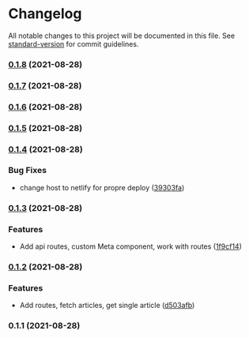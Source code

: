 # Changelog

All notable changes to this project will be documented in this file. See [standard-version](https://github.com/conventional-changelog/standard-version) for commit guidelines.

### [0.1.8](https://github.com/zharrane/NextJs/compare/v0.1.7...v0.1.8) (2021-08-28)

### [0.1.7](https://github.com/zharrane/NextJs/compare/v0.1.6...v0.1.7) (2021-08-28)

### [0.1.6](https://github.com/zharrane/NextJs/compare/v0.1.5...v0.1.6) (2021-08-28)

### [0.1.5](https://github.com/zharrane/NextJs/compare/v0.1.4...v0.1.5) (2021-08-28)

### [0.1.4](https://github.com/zharrane/NextJs/compare/v0.1.3...v0.1.4) (2021-08-28)


### Bug Fixes

* change host to netlify for propre deploy ([39303fa](https://github.com/zharrane/NextJs/commit/39303faba34523d1f37d3374fd268a0edc4b479a))

### [0.1.3](https://github.com/zharrane/NextJs/compare/v0.1.2...v0.1.3) (2021-08-28)


### Features

* Add api routes, custom Meta component, work with routes ([1f9cf14](https://github.com/zharrane/NextJs/commit/1f9cf144869922cdf562acd16d2416c6720b08fe))

### [0.1.2](https://github.com/zharrane/NextJs/compare/v0.1.1...v0.1.2) (2021-08-28)


### Features

* Add routes, fetch articles, get single article ([d503afb](https://github.com/zharrane/NextJs/commit/d503afb3f0b2a314695f98500c1e2445eeeedc09))

### 0.1.1 (2021-08-28)
